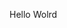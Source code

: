 Hello Wolrd































































































































































































































































































































































































































































































































































































































































































































































































































































































































































































































































































































































































































































































































































































































































































































































































































































































































































































































































































































































































































































































































































































































































































































































































































































































































































































































































































































































































































































































































